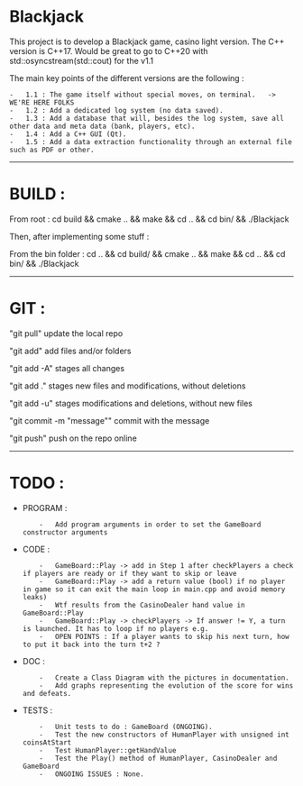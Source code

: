 # Blackjack
This project is to develop a Blackjack game, casino light version.
The C++ version is C++17. Would be great to go to C++20 with std::osyncstream(std::cout) for the v1.1

The main key points of the different versions are the following :

	-	1.1 : The game itself without special moves, on terminal.	-> WE'RE HERE FOLKS
	-	1.2 : Add a dedicated log system (no data saved).
	-	1.3 : Add a database that will, besides the log system, save all other data and meta data (bank, players, etc).
	-	1.4 : Add a C++ GUI (Qt).
	-	1.5 : Add a data extraction functionality through an external file such as PDF or other.

----------------------------------------------------------------------------------------------------

# BUILD :
From root : cd build && cmake .. && make && cd .. && cd bin/ && ./Blackjack

Then, after implementing some stuff :

From the bin folder : cd .. && cd build/ && cmake .. && make && cd .. && cd bin/ && ./Blackjack

----------------------------------------------------------------------------------------------------

# GIT :
"git pull"			update the local repo


"git add" add files and/or folders

"git add -A" stages all changes

"git add ." stages new files and modifications, without deletions

"git add -u" stages modifications and deletions, without new files


"git commit -m "message""	commit with the message


"git push" push on the repo online

----------------------------------------------------------------------------------------------------

# TODO :

  - PROGRAM :
  
			-	Add program arguments in order to set the GameBoard constructor arguments

  - CODE :

			-	GameBoard::Play -> add in Step 1 after checkPlayers a check if players are ready or if they want to skip or leave
			-	GameBoard::Play -> add a return value (bool) if no player in game so it can exit the main loop in main.cpp and avoid memory leaks)
			-	Wtf results from the CasinoDealer hand value in GameBoard::Play
			-	GameBoard::Play -> checkPlayers -> If answer != Y, a turn is launched. It has to loop if no players e.g. 
			-	OPEN POINTS : If a player wants to skip his next turn, how to put it back into the turn t+2 ?
  
  - DOC :

			-	Create a Class Diagram with the pictures in documentation.
			-	Add graphs representing the evolution of the score for wins and defeats.

  - TESTS :

			-	Unit tests to do : GameBoard (ONGOING).
			-	Test the new constructors of HumanPlayer with unsigned int coinsAtStart
			-	Test HumanPlayer::getHandValue
			-	Test the Play() method of HumanPlayer, CasinoDealer and GameBoard
			-	ONGOING ISSUES : None.
    
